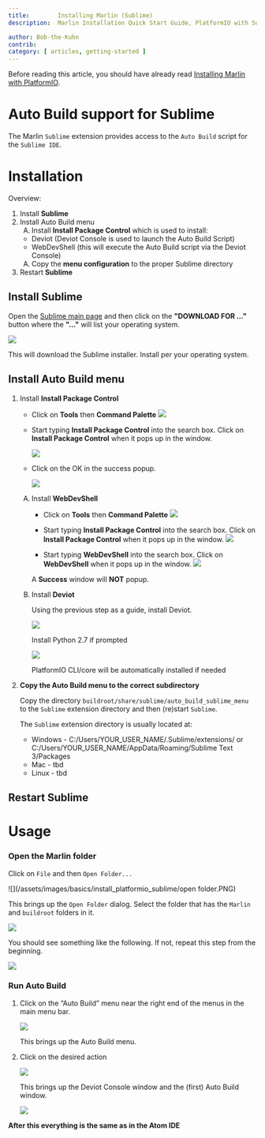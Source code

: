 ```yaml
---
title:        Installing Marlin (Sublime)
description:  Marlin Installation Quick Start Guide, PlatformIO with Sublime

author: Bob-the-Kuhn
contrib:
category: [ articles, getting-started ]
---
```

<!--- The Following css makes the nested lists easier to read
  1.
     A.
         o --->
<style type="text/css">
   ol ol { list-style-type: upper-alpha; }
</style>

Before reading this article, you should have already read [Installing Marlin with PlatformIO](install_arduino.html).

# Auto Build support for Sublime

The Marlin `Sublime` extension provides access to the `Auto Build` script for the `Sublime IDE`.

# Installation

Overview:
1. Install **Sublime**
1. Install Auto Build menu
   1. Install **Install Package Control** which is used to install:
    - Deviot (Deviot Console is used to launch the Auto Build Script)
    - WebDevShell (this will execute the Auto Build script via the Deviot Console)
   1. Copy the **menu configuration** to the proper Sublime directory
1. Restart **Sublime**

## Install Sublime

Open the [Sublime main page](https://www.sublimetext.com/) and then click on the **"DOWNLOAD FOR ..."** button where the **"..."** will list your operating system.

![](/assets/images/basics/install_platformio_sublime/sublime_download.PNG)


This will download the Sublime installer.  Install per your operating system.

##  Install Auto Build menu

1. Install **Install Package Control**

      - Click on **Tools** then **Command Palette**
        ![](/assets/images/basics/install_platformio_sublime/command_pallete.PNG)

      - Start typing **Install Package Control** into the search box. Click on **Install Package Control** when it pops up in the window.

        ![](/assets/images/basics/install_platformio_sublime/install_package_control.PNG)

      - Click on the OK in the success popup.

         ![](/assets/images/basics/install_platformio_sublime/install_package_control_success.PNG)

    1. Install **WebDevShell**

       - Click on **Tools** then **Command Palette**
            ![](/assets/images/basics/install_platformio_sublime/command_pallete.PNG)

       - Start typing **Install Package Control** into the search box. Click on **Install Package Control** when it pops up in the window.
            ![](/assets/images/basics/install_platformio_sublime/install_package_control.PNG)

       - Start typing **WebDevShell** into the search box. Click on **WebDevShell** when it pops up in the window.
            ![](/assets/images/basics/install_platformio_sublime/install_webdevshell.PNG)

        A **Success** window will **NOT** popup.

    1. Install **Deviot**

       Using the previous step as a guide, install Deviot.

       ![](/assets/images/basics/install_platformio_sublime/install_deviot.PNG)

       Install Python 2.7 if prompted

       ![](/assets/images/basics/install_platformio_sublime/download_python.PNG)

       PlatformIO CLI/core will be automatically installed if needed

1. **Copy the Auto Build menu to the correct subdirectory**

      Copy the directory `buildroot/share/sublime/auto_build_sublime_menu` to the `Sublime` extension directory and then (re)start `Sublime`.

      The `Sublime` extension directory is usually located at:
      - Windows -          C:/Users/YOUR_USER_NAME/.Sublime/extensions/
          or
      C:/Users/YOUR_USER_NAME/AppData/Roaming/Sublime Text 3/Packages
      - Mac - tbd
      - Linux - tbd

## Restart Sublime

# Usage

### Open the Marlin folder

Click on `File` and then `Open Folder...`

![](/assets/images/basics/install_platformio_sublime/open folder.PNG)

This brings up the `Open Folder` dialog.  Select the folder that has the `Marlin` and `buildroot` folders in it.

![](/assets/images/basics/install_platformio_sublime/open_marlin_folder.PNG)

You should see something like the following.  If not, repeat this step from the beginning.

![](/assets/images/basics/install_platformio_sublime/marlin_folder.PNG)

### Run Auto Build

1. Click on the “Auto Build” menu near the right end of the menus in the main menu bar.

   ![](/assets/images/basics/install_platformio_sublime/auto_build_menu.PNG)

   This brings up the Auto Build menu.

1. Click on the desired action

    ![](/assets/images/basics/install_platformio_sublime/auto_build_menu_list.PNG)

    This brings up the Deviot Console window and the (first) Auto Build window.

    ![](/assets/images/basics/install_platformio_sublime/deviot_console_resized.PNG)

**After this everything is the same as in the Atom IDE**
